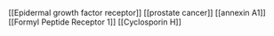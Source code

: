 [[Epidermal growth factor receptor]]
[[prostate cancer]]
[[annexin A1]]
[[Formyl Peptide Receptor 1]]
[[Cyclosporin H]]
